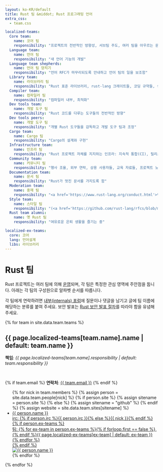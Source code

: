 ```yaml
---
layout: ko-KR/default
title: Rust 팀 &middot; Rust 프로그래밍 언어
extra_css:
  - team.css

localized-teams:
  Core team:
    name: 코어 팀
    responsibility: "프로젝트의 전반적인 방향성, 서브팀 주도, 여러 팀을 아우르는 문제들"
  Language team:
    name: 언어 팀
    responsibility: "새 언어 기능의 개발"
  Language team shepherds:
    name: 언어 팀 양치기
    responsibility: "언어 RFC가 마무리되도록 안내하고 언어 팀의 일을 보조함"
  Library team:
    name: 라이브러리 팀
    responsibility: "Rust 표준 라이브러리, rust-lang 크레이트들, 코딩 규약들, 생태계 지원"
  Compiler team:
    name: 컴파일러 팀
    responsibility: "컴파일러 내부, 최적화"
  Dev tools team:
    name: 개발 도구 팀
    responsibility: "Rust 코드를 다루는 도구들의 전반적인 방향"
  Dev tools peers:
    name: 개발 도구 팀
    responsibility: "개별 Rust 도구들을 감독하고 개발 도구 팀과 조정"
  Cargo team:
    name: Cargo 팀
    responsibility: "Cargo의 설계와 구현"
  Infrastructure team:
    name: 인프라 팀
    responsibility: "Rust 프로젝트 자체를 지지하는 인프라: 지속적 통합(CI), 릴리스, 봇, 수치"
  Community team:
    name: 커뮤니티 팀
    responsibility: "행사 조율, 외부 연락, 상용 사용자들, 교육 자료들, 프로젝트 노출"
  Documentation team:
    name: 문서 팀
    responsibility: "Rust가 멋진 문서를 가지도록 함"
  Moderation team:
    name: 중재 팀
    responsibility: "<a href='https://www.rust-lang.org/conduct.html'>행동 규약</a>이 잘 지켜지도록 도움"
  Style team:
    name: 스타일 팀
    responsibility: "(<a href='https://github.com/rust-lang/rfcs/blob/master/text/1607-style-rfcs.md'>RFC 1607</a>에 명시된 과정에 따라) 코드 스타일 가이드라인과 Rustfmt 설정의 결정을 맡는 임시 '특공팀'"
  Rust team alumni:
    name: 옛 Rust 팀
    responsibility: "여유로운 은퇴 생활을 즐기는 중"

localized-ex-teams:
  core: 코어
  lang: 언어설계
  libs: 라이브러리
---
```


# Rust 팀

Rust 프로젝트는 여러 팀에 의해
[운영](https://github.com/rust-lang/rfcs/blob/master/text/1068-rust-governance.md)되며,
각 팀은 특정한 관심 영역에 주안점을 둡니다.
아래는 각 팀의 구성원으로 알파벳 순서를 따릅니다.

각 팀에게 연락하려면 [내부(internals) 포럼](https://internals.rust-lang.org/)에 질문이나 댓글을 남기고
글에 팀 이름에 해당하는 분류를 붙여 주세요.
보안 발표는 [Rust 보안 발표 절차](security.html)를 따라야 함을 유념해 주세요.

{% for team in site.data.team.teams %}
<section id="{{ team.name | replace:' ','-' }}">
<h2> {{ page.localized-teams[team.name].name | default: team.name }} </h2>

<strong>책임</strong>: <em>{{ page.localized-teams[team.name].responsibility | default: team.responsibility }}</em>

<br />

{% if team.email %}
  <strong>연락처</strong>:
  <a href="mailto:{{ team.email | uri_escape }}">{{ team.email }}</a>
{% endif %}

<ul class="headshots">
{% for nick in team.members %}
  {% assign person = site.data.team.people[nick] %}
  {% if person.site %}
    {% assign sitename = person.site %}
  {% else %}
    {% assign sitename = "github" %}
  {% endif %}
  {% assign website = site.data.team.sites[sitename] %}
  <li class="person {% if team.lead and team.lead == nick %}lead{% endif %}">
  <a href="{{ website.url | replace:'%nick',nick }}">
    <div class="name">{{ person.name }}</div>
    <div class="details">
      <div>irc: {% if person.irc %}{{ person.irc }}{% else %}{{ nick }}{% endif %}</div>
      {% if person.ex-teams %}
      <div>팀: {% for ex-team in person.ex-teams %}{% if forloop.first == false %}, {% endif %}{{ page.localized-ex-teams[ex-team] | default: ex-team }}{% endfor %}</div>
      {% endif %}
    </div>
    <img class="headshot" src="{{ website.avatar | replace:'%nick',nick }}" alt="{{ person.name }}">
  </a>
</li>
{% endfor %}
</ul>
</section>
{% endfor %}
